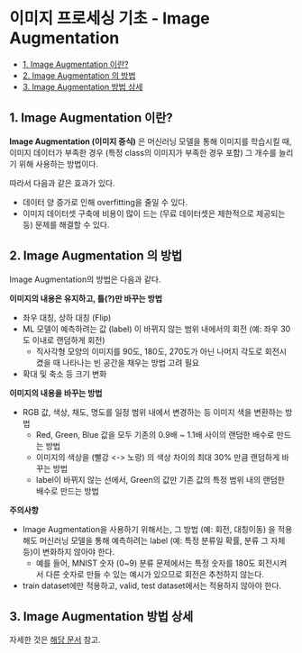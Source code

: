 # 이미지 프로세싱 기초 - Image Augmentation

* [1. Image Augmentation 이란?](#1-image-augmentation-이란)
* [2. Image Augmentation 의 방법](#2-image-augmentation-의-방법)
* [3. Image Augmentation 방법 상세](#3-image-augmentation-방법-상세)

## 1. Image Augmentation 이란?

**Image Augmentation (이미지 증식)** 은 머신러닝 모델을 통해 이미지를 학습시킬 때, 이미지 데이터가 부족한 경우 (특정 class의 이미지가 부족한 경우 포함) 그 개수를 늘리기 위해 사용하는 방법이다.

따라서 다음과 같은 효과가 있다.
* 데이터 양 증가로 인해 overfitting을 줄일 수 있다.
* 이미지 데이터셋 구축에 비용이 많이 드는 (무료 데이터셋은 제한적으로 제공되는 등) 문제를 해결할 수 있다.

## 2. Image Augmentation 의 방법

Image Augmentation의 방법은 다음과 같다.

**이미지의 내용은 유지하고, 틀(?)만 바꾸는 방법**
* 좌우 대칭, 상하 대칭 (Flip)
* ML 모델이 예측하려는 값 (label) 이 바뀌지 않는 범위 내에서의 회전 (예: 좌우 30도 이내로 랜덤하게 회전)
  * 직사각형 모양의 이미지를 90도, 180도, 270도가 아닌 나머지 각도로 회전시켰을 때 나타나는 빈 공간을 채우는 방법 고려 필요
* 확대 및 축소 등 크기 변화

**이미지의 내용을 바꾸는 방법**
* RGB 값, 색상, 채도, 명도를 일정 범위 내에서 변경하는 등 이미지 색을 변환하는 방법
  * Red, Green, Blue 값을 모두 기존의 0.9배 ~ 1.1배 사이의 랜덤한 배수로 만드는 방법
  * 이미지의 색상을 (빨강 <-> 노랑) 의 색상 차이의 최대 30% 만큼 랜덤하게 바꾸는 방법
  * label이 바뀌지 않는 선에서, Green의 값만 기존 값의 특정 범위 내의 랜덤한 배수로 만드는 방법

**주의사항**
* Image Augmentation을 사용하기 위해서는, 그 방법 (예: 회전, 대칭이동) 을 적용해도 머신러닝 모델을 통해 예측하려는 label (예: 특정 분류일 확률, 분류 그 자체 등)이 변화하지 않아야 한다.
  * 예를 들어, MNIST 숫자 (0~9) 분류 문제에서는 특정 숫자를 180도 회전시켜서 다른 숫자로 만들 수 있는 예시가 있으므로 회전은 추천하지 않는다.
* train dataset에만 적용하고, valid, test dataset에서는 적용하지 않아야 한다.

## 3. Image Augmentation 방법 상세

자세한 것은 [해당 문서](Basics_Image_Augmentation_Methods.md) 참고.
